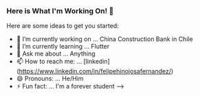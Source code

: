### Here is What I'm Working On! 👋

Here are some ideas to get you started:

- 🔭 I’m currently working on ... China Construction Bank in Chile
- 🌱 I’m currently learning ... Flutter 
- 💬 Ask me about ... Anything
- 📫 How to reach me: ... [linkedin] (https://www.linkedin.com/in/felipehinojosafernandez/)
- 😄 Pronouns: ... He/Him
- ⚡ Fun fact: ... I'm a forever student
-->
